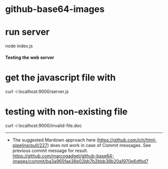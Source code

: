 # github-base64-images


# run server
node index.js

#### Testing the web server

# get the javascript file with
curl -i localhost:9000/server.js

# testing with non-existing file
curl -i localhost:9000/invalid-file.doc

____________________________________________________________________




- The suggested Mardown approach here (https://github.com/jch/html-pipeline/pull/227)
  does not work in case of Commit messages. See previous commit message for result.
  https://github.com/marcogadget/github-base64-images/commit/ba3a965fae38e02bb7b2bbb38b20a1970e6dfbd7


